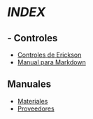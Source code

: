 # *INDEX*

## - Controles   
- [Controles de Erickson](./controleserickson.md)
- [Manual para Markdown](./tutorial.md)

## Manuales
- [Materiales](./materiales.md)
- [Proveedores](./proveedores.md)
